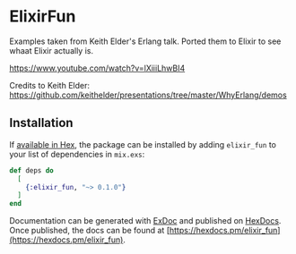 # ElixirFun

Examples taken from Keith Elder's Erlang talk. Ported them to Elixir to see whaat Elixir actually is. 

https://www.youtube.com/watch?v=lXiiiLhwBI4

Credits to Keith Elder: https://github.com/keithelder/presentations/tree/master/WhyErlang/demos

## Installation

If [available in Hex](https://hex.pm/docs/publish), the package can be installed
by adding `elixir_fun` to your list of dependencies in `mix.exs`:

```elixir
def deps do
  [
    {:elixir_fun, "~> 0.1.0"}
  ]
end
```

Documentation can be generated with [ExDoc](https://github.com/elixir-lang/ex_doc)
and published on [HexDocs](https://hexdocs.pm). Once published, the docs can
be found at [https://hexdocs.pm/elixir_fun](https://hexdocs.pm/elixir_fun).

